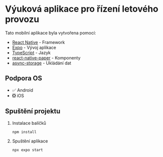 # Výuková aplikace pro řízení letového provozu

Tato mobilní aplikace byla vytvořena pomocí:
- [React Native](https://reactnative.dev/) - Framework
- [Expo](https://expo.dev/) - Vývoj aplikace
- [TypeScript](https://www.typescriptlang.org/) - Jazyk
- [react-native-paper](https://callstack.github.io/react-native-paper/) - Komponenty
- [async-storage](https://github.com/react-native-async-storage/async-storage) - Ukládání dat

## Podpora OS
- ✅ Android
- ❎ iOS

## Spuštění projektu

1. Instalace balíčků

   ```bash
   npm install
   ```

2. Spuštění aplikace

   ```bash
   npx expo start
   ```
